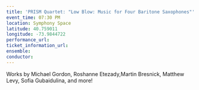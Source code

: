 ```yaml
---
title: 'PRISM Quartet: "Low Blow: Music for Four Baritone Saxophones"'
event_time: 07:30 PM
location: Symphony Space
latitude: 40.759011
longitude: -73.9844722
performance_url: 
ticket_information_url: 
ensemble: 
conductor: 
---
```

Works by Michael Gordon, Roshanne Etezady,Martin Bresnick, Matthew Levy, Sofia Gubaidulina, and more!